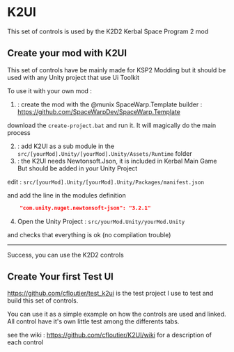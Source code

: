 # K2UI

This set of controls is used by the K2D2 Kerbal Space Program 2 mod

## Create your mod with K2UI

This set of controls have be mainly made for KSP2 Modding but it should be used with any Unity project that use Ui Toolkit

To use it with your own mod :

1. : create the mod with the @munix SpaceWarp.Template builder : https://github.com/SpaceWarpDev/SpaceWarp.Template

download the `create-project.bat` and run it. It will magically do the main process 

2. : add K2UI as a sub module in the `src/[yourMod].Unity/[yourMod].Unity/Assets/Runtime` folder
3. : the K2UI needs Newtonsoft.Json, it is included in Kerbal Main Game But should be added in your Unity Project

edit : `src/[yourMod].Unity/[yourMod].Unity/Packages/manifest.json`

and add the line in the modules definition
```json
    "com.unity.nuget.newtonsoft-json": "3.2.1"
```

4. Open the Unity Project : `src/yourMod.Unity/yourMod.Unity` 

and checks that everything is ok (no compilation trouble)

-------------
Success, you can use the K2D2 controls

## Create Your first Test UI

https://github.com/cfloutier/test_k2ui is the test project I use to test and build this set of controls.

You can use it as a simple example on how the controls are used and linked. 
All control have it's own little test among the differents tabs.

see the wiki : https://github.com/cfloutier/K2UI/wiki for a description of each control


